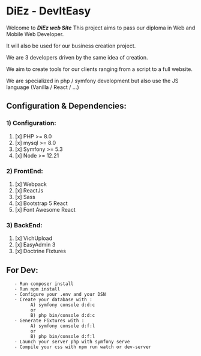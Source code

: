 # DiEz - DevItEasy

Welcome to ***DiEz web Site***
This project aims to pass our diploma in Web and Mobile Web Developer.

It will also be used for our business creation project.

We are 3 developers driven by the same idea of creation.

We aim to create tools for our clients ranging from a script to a full website.

We are specialized in php / symfony development but also use the JS language (Vanilla / React / ...)

## Configuration & Dependencies:

### 1) Configuration:
1) [x] PHP >= 8.0
2) [x] mysql >= 8.0
3) [x] Symfony >= 5.3
4) [x] Node >= 12.21


### 2) FrontEnd:
1) [x] Webpack
2) [x] ReactJs
3) [x] Sass
4) [x] Bootstrap 5 React
5) [x] Font Awesome React


### 3) BackEnd:
1) [x] VichUpload
2) [x] EasyAdmin 3
3) [x] Doctrine Fixtures

## For Dev:
```
   - Run composer install
   - Run npm install
   - Configure your .env and your DSN
   - Create your database with :
         A) symfony console d:d:c 
         or 
         B) php bin/console d:d:c
   - Generate Fixtures with :
         A) symfony console d:f:l 
         or 
         B) php bin/console d:f:l 
   - Launch your server php with symfony serve
   - Compile your css with npm run watch or dev-server 
```